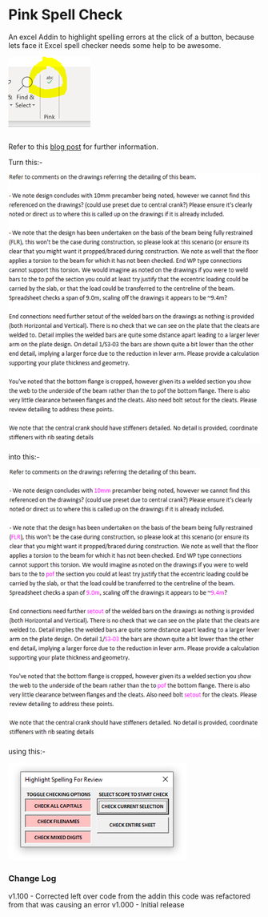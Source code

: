 # Pink Spell Check
 An excel Addin to highlight spelling errors at the click of a button, because lets face it Excel spell checker needs some help to be awesome.

 ![hit-for-pink](/Images/ribbon.png)


 Refer to this [blog post](https://engineervsheep.com/2019/excel-pink-spell-check/) for further information.

 Turn this:-

 ![boring](/Images/non-highlighted.png)

 into this:-

 ![awesome](/Images/highlighted.png)

 using this:-

 ![double-awesome](/Images/options.png)

### Change Log
v1.100 - Corrected left over code from the addin this code was refactored from that was causing an error
v1.000 - Initial release
